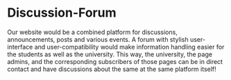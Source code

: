 # Discussion-Forum
Our website would be a combined platform for discussions, announcements, posts and various events.
A forum with stylish user-interface and user-compatibility would make information handling easier for the students as well as the university.
This way, the university, the page admins, and the corresponding subscribers of those pages can be in direct contact and have discussions about the same at the same platform itself!
